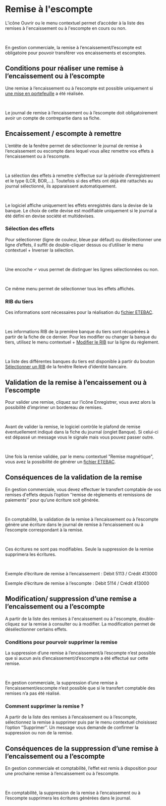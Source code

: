 # Remise à l'escompte
L’icône Ouvrir ou le menu contextuel permet d’accéder à la liste des 
 remises à l'encaissement ou à l'escompte en cours ou non.


 


En gestion commerciale, la remise à l’encaissement/l’escompte est obligatoire 
 pour pouvoir transférer vos encaissements et escomptes.


## Conditions pour réaliser une remise à l’encaissement ou à l’escompte


Une remise à l’encaissement ou à l’escompte est possible uniquement 
 si [une mise en portefeuille](../Portefeuille/MisePortefeuilleEffets.md) 
 a été réalisée.


 


Le journal de remise à l’encaissement ou à l’escompte doit obligatoirement 
 avoir un compte de contrepartie dans sa fiche.


## Encaissement / escompte à remettre


L’entête de la fenêtre permet de sélectionner le journal de remise à 
 l‘encaissement ou escompte dans lequel vous allez remettre vos effets 
 à l’encaissement ou à l’escompte.


 


La sélection des effets à remettre s’effectue sur la période d’enregistrement 
 et le type (LCR, BOR,...). Toutefois si des effets ont déjà été rattachés 
 au journal sélectionné, ils apparaissent automatiquement.


 


Le logiciel affiche uniquement les effets enregistrés dans la devise 
 de la banque. Le choix de cette devise est modifiable uniquement si le 
 journal a été défini en devise société et multidevises.


### Sélection des effets


Pour sélectionner (ligne de couleur, bleue par défaut) ou désélectionner 
 une ligne d’effets, il suffit de double-cliquer dessus ou d’utiliser le 
 menu contextuel + Inverser la sélection.


 


Une encoche ![image\Gest0090_wmf.gif](../../assets/images/Effets/RemisesEncaissement/CaseCocher.gif "image\Gest0090_wmf.gif") vous 
 permet de distinguer les lignes sélectionnées ou non.


 


Ce même menu permet de sélectionner tous les effets affichés.


### RIB du tiers


Ces informations sont nécessaires pour la réalisation du [fichier 
 ETEBAC](../../Fichiers/ETEBAC/FichiersBancairesETEBAC.md).


 


Les informations RIB de la première banque du tiers sont récupérées 
 à partir de la fiche de ce dernier. Pour les modifier ou changer la banque 
 du tiers, utilisez le menu contextuel + [Modifier 
 le RIB](../../Reglements/Receptionner/ModificationCoordonneesBancaires.md) sur la ligne du règlement.


 


La liste des différentes banques du tiers est disponible à partir du 
 bouton [Sélectionner 
 un RIB](../../Reglements/Receptionner/SelectionCoordonneesBancaires.md) de la fenêtre Relevé d’identité bancaire.


## Validation de la remise à l’encaissement ou à l’escompte


Pour valider une remise, cliquez sur l’icône Enregistrer, vous avez 
 alors la possibilité d’imprimer un bordereau de remises.


 


Avant de valider la remise, le logiciel contrôle le plafond de remise 
 éventuellement indiqué dans la fiche du journal (onglet Banque). Si celui-ci 
 est dépassé un message vous le signale mais vous pouvez passer outre.


 


Une fois la remise validée, par le menu contextuel "Remise magnétique", 
 vous avez la possibilité de générer un [fichier 
 ETEBAC](../../Fichiers/ETEBAC/FichiersBancairesETEBAC.md).


## Conséquences de la validation de la remise


En gestion commerciale, vous devez effectuer le transfert comptable 
 de vos remises d'effets depuis l’option ‘’remise de règlements et remissions 
 de paiements’’ pour qu’une écriture soit générée.


 


En comptabilité, la validation de la remise à l’encaissement ou à l’escompte 
 génère une écriture dans le journal de remise à l’encaissement ou à l’escompte 
 correspondant à la remise.


 


Ces écritures ne sont pas modifiables. Seule la suppression de la remise 
 supprimera les écritures.


 


Exemple d’écriture de remise à l’encaissement : Débit 5113 / Crédit 
 413000


Exemple d’écriture de remise à l’escompte : Débit 5114 / Crédit 413000


## Modification/ suppression d’une remise a l’encaissement ou a l’escompte


A partir de la liste des remises à l'encaissement ou à l'escompte, double-cliquez 
 sur la remise à consulter ou à modifier. La modification permet de désélectionner 
 certains effets.


### Conditions pour pourvoir supprimer la remise


La suppression d’une remise à l’encaissement/à l’escompte n’est possible 
 que si aucun avis d’encaissement/d’escompte a été effectué sur cette remise.


 


En gestion commerciale, la suppression d’une remise à l’encaissement/escompte 
 n’est possible que si le transfert comptable des remises n’a pas été réalisé.


### Comment supprimer la remise ?


A partir de la liste des remises à l’encaissement ou à l’escompte, sélectionnez 
 la remise à supprimer puis par le menu contextuel choisissez l’option 
 ‘’Supprimer’’. Un message vous demande de confirmer la suppression ou 
 non de la remise.


## Conséquences de la suppression d’une remise à l’encaissement ou a l’escompte


En gestion commerciale et comptabilité, l’effet est remis à disposition 
 pour une prochaine remise à l’encaissement ou à l’escompte.


 


En comptabilité, la suppression de la remise à l’encaissement ou à l’escompte 
 supprimera les écritures générées dans le journal.



